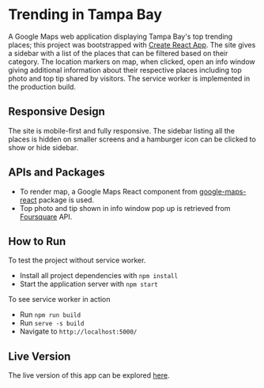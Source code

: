 # Trending in Tampa Bay

A Google Maps web application displaying Tampa Bay's top trending places; this project was bootstrapped with [Create React App](https://github.com/facebookincubator/create-react-app). The site gives a sidebar with a list of the places that can be filtered based on their category. The location markers on map, when clicked, open an info window giving additional information about their respective places including top photo and top tip shared by visitors. The service worker is implemented in the production build.

## Responsive Design
The site is mobile-first and fully responsive. The sidebar listing all the places is hidden on smaller screens and a hamburger icon can be clicked to show or hide sidebar.

## APIs and Packages

* To render map, a Google Maps React component from [google-maps-react](https://www.npmjs.com/package/google-maps-react) package is used.
* Top photo and tip shown in info window pop up is retrieved from [Foursquare](https://developer.foursquare.com/docs/api) API.

## How to Run

To test the project without service worker.

* Install all project dependencies with `npm install`
* Start the application server with `npm start`

To see service worker in action

* Run `npm run build`
* Run `serve -s build`
* Navigate to `http://localhost:5000/`

## Live Version
The live version of this app can be explored [here](https://ssaleem.github.io/Neighborhood-Map).
